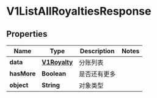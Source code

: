 
# V1ListAllRoyaltiesResponse

## Properties
Name | Type | Description | Notes
------------ | ------------- | ------------- | -------------
**data** | [**V1Royalty**](V1Royalty.md) | 分账列表 | 
**hasMore** | **Boolean** | 是否还有更多 | 
**object** | **String** | 对象类型 | 



